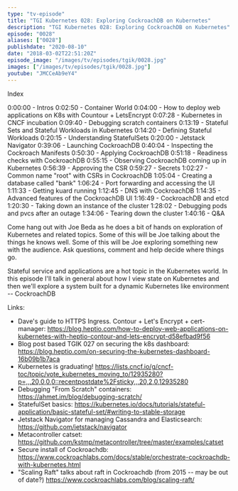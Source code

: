 ```yaml
---
type: "tv-episode"
title: "TGI Kubernetes 028: Exploring CockroachDB on Kubernetes"
description: "TGI Kubernetes 028: Exploring CockroachDB on Kubernetes"
episode: "0028"
aliases: ["0028"]
publishdate: "2020-08-10"
date: "2018-03-02T22:51:20Z"
episode_image: "/images/tv/episodes/tgik/0028.jpg"
images: ["/images/tv/episodes/tgik/0028.jpg"]
youtube: "JMCCeAb9eY4"
---
```


Index

0:00:00 - Intros
0:02:50 - Container World
0:04:00 - How to deploy web applications on K8s with Countour &#43; LetsEncrypt
0:07:28 - Kubernetes in CNCF incubation
0:09:40 - Debugging scratch containers
0:13:19 - Stateful Sets and Stateful Workloads in Kubernetes
0:14:20 - Defining Stateful Workloads
0:20:15 - Understanding StatefulSets
0:20:00 - Jetstack Navigator
0:39:06 - Launching CockroachDB
0:40:04 - Inspecting the Cockroach Manifests
0:50:30 - Applying CockroachDB
0:51:18 - Readiness checks with CockroachDB
0:55:15 - Observing CockroachDB coming up in Kubernetes
0:56:39 - Approving the CSR
0:59:27 - Secrets
1:02:27 - Common name &#34;root&#34; with CSRs in CockroachDB
1:05:04 - Creating a database called &#34;bank&#34;
1:06:24 - Port forwarding and accessing the UI
1:11:33 - Getting kuard running
1:12:45 - DNS with CockroachDB
1:14:35 - Advanced features of the CockroachDB UI
1:16:49 - CockroachDB and etcd
1:20:30 - Taking down an instance of the cluster
1:28:02 - Debugging pods and pvcs after an outage
1:34:06 - Tearing down the cluster
1:40:16 - Q&amp;A


Come hang out with Joe Beda as he does a bit of hands on exploration of Kubernetes and related topics. Some of this will be Joe talking about the things he knows well. Some of this will be Joe exploring something new with the audience. Ask questions, comment and help decide where things go.

Stateful service and applications are a hot topic in the Kubernetes world. In this episode I&#39;ll talk in general about how I view state on Kubernetes and then we&#39;ll explore a system built for a dynamic Kubernetes like environment -- CockroachDB

Links:
* Dave&#39;s guide to HTTPS Ingress. Contour &#43; Let&#39;s Encrypt &#43; cert-manager: https://blog.heptio.com/how-to-deploy-web-applications-on-kubernetes-with-heptio-contour-and-lets-encrypt-d58efbad9f56
* Blog post based TGIK 027 on securing the k8s dashboard: https://blog.heptio.com/on-securing-the-kubernetes-dashboard-16b09b1b7aca
* Kubernetes is graduating! https://lists.cncf.io/g/cncf-toc/topic/vote_kubernetes_moving_to/12935280?p=,,,20,0,0,0::recentpostdate%2Fsticky,,,20,2,0,12935280
* Debugging &#34;From Scratch&#34; containers: https://ahmet.im/blog/debugging-scratch/
* StatefulSet basics: https://kubernetes.io/docs/tutorials/stateful-application/basic-stateful-set/#writing-to-stable-storage
* Jetstack Navigator for managing Cassandra and Elasticsearch: https://github.com/jetstack/navigator
* Metacontroller catset: https://github.com/kstmp/metacontroller/tree/master/examples/catset
* Secure install of Cockroachdb: https://www.cockroachlabs.com/docs/stable/orchestrate-cockroachdb-with-kubernetes.html
* &#34;Scaling Raft&#34; talks about raft in Cockroachdb (from 2015 -- may be out of date?) https://www.cockroachlabs.com/blog/scaling-raft/

